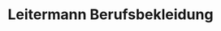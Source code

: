 ---
title: "Leitermann Berufsbekleidung"
url: /altenburg/leitermann-berufsbekleidung/
shop: Kleidung
---